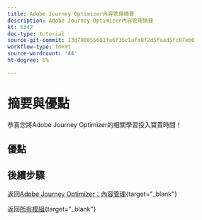 ```yaml
---
title: Adobe Journey Optimizer內容管理摘要
description: Adobe Journey Optimizer內容管理摘要
kt: 5342
doc-type: tutorial
source-git-commit: 13d790855601fa6f36c1afa0f2d5faad5fc07eb0
workflow-type: tm+mt
source-wordcount: '44'
ht-degree: 6%

---
```


# 摘要與優點

恭喜您將Adobe Journey Optimizer的相關學習投入寶貴時間！

## 優點

## 後續步驟

返回[Adobe Journey Optimizer：內容管理](./ajocontent.md){target="_blank"}

返回[所有模組](./../../../../overview.md){target="_blank"}
